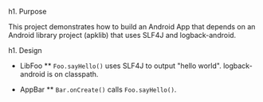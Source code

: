 h1. Purpose

This project demonstrates how to build an Android App that depends on an Android library
project (apklib) that uses SLF4J and logback-android.

h1. Design

 * LibFoo
 ** `Foo.sayHello()` uses SLF4J to output "hello world". logback-android is on classpath.

 * AppBar
 ** `Bar.onCreate()` calls `Foo.sayHello()`.
